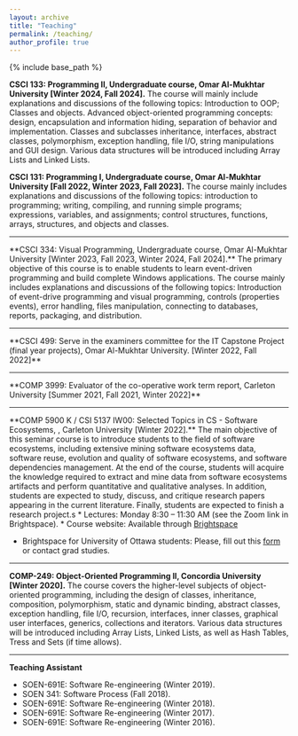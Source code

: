 ```yaml
---
layout: archive
title: "Teaching"
permalink: /teaching/
author_profile: true
---
```


{% include base_path %}

**CSCI 133: Programming II, Undergraduate course, Omar Al-Mukhtar University [Winter 2024, Fall 2024].** The course will mainly include explanations and discussions of the following topics: Introduction to OOP; Classes and objects. Advanced object-oriented programming concepts: design, encapsulation and information hiding, separation of behavior and implementation. Classes and subclasses inheritance, interfaces, abstract classes, polymorphism, exception handling, file I/O, string manipulations and GUI design. Various data structures will be introduced including Array Lists and Linked Lists.

**CSCI 131: Programming I, Undergraduate course, Omar Al-Mukhtar University [Fall 2022, Winter 2023, Fall 2023].**
The course mainly includes explanations and discussions of the following topics: introduction to programming;
writing, compiling, and running simple programs; expressions, variables, and assignments; control structures,
functions, arrays, structures, and objects and classes.
<hr>
**CSCI 334: Visual Programming, Undergraduate course, Omar Al-Mukhtar University [Winter 2023, Fall 2023, Winter 2024, Fall 2024].**
The primary objective of this course is to enable students to learn event-driven programming and build complete
Windows applications. The course mainly includes explanations and discussions of the following topics:
Introduction of event-drive programming and visual programming, controls (properties events), error handling, files
manipulation, connecting to databases, reports, packaging, and distribution.

<hr>
**CSCI 499: Serve in the examiners committee for the IT Capstone Project (final year projects), Omar Al-Mukhtar University. [Winter 2022, Fall 2022]**
<hr>
**COMP 3999: Evaluator of the co-operative work term report, Carleton University [Summer 2021, Fall 2021, Winter 2022]**
<hr>
**COMP 5900 K / CSI 5137 IW00: Selected Topics in CS - Software Ecosystems, , Carleton University [Winter 2022].** The main objective of this seminar course is to introduce students to the field of software ecosystems, including extensive mining software ecosystems data, software reuse, evolution and quality of software ecosystems, and software dependencies management. At the end of the course, students will acquire the knowledge required to extract and mine data from software ecosystems artifacts and perform quantitative and qualitative analyses. In addition, students are expected to study, discuss, and critique research papers appearing in the current literature. Finally, students are expected to finish a research project.s
* Lectures: Monday 8:30 – 11:30 AM (see the Zoom link in Brightspace).
* Course website: Available through 
<a href="https://carleton.ca/brightspace/instructors/accessing-brightspace/">Brightspace</a>

* Brightspace for University of Ottawa students: Please, fill out this [form](https://gradstudents.carleton.ca/faculty-of-graduate-and-postdoctoral-affairs-access-to-brightspace/) or contact grad studies.
<hr>

**COMP-249: Object-Oriented Programming II, Concordia University [Winter 2020].** The course covers the higher-level subjects of object-oriented programming, including the design of classes, inheritance, composition, polymorphism, static and dynamic binding, abstract classes, exception handling, file I/O, recursion, interfaces, inner classes, graphical user interfaces, generics, collections and iterators. Various data structures will be introduced including Array Lists, Linked Lists, as well as Hash Tables, Tress and Sets (if time allows).
<hr>

**Teaching Assistant**
* SOEN-691E: Software Re-engineering (Winter 2019).
* SOEN 341: Software Process (Fall 2018).
* SOEN-691E: Software Re-engineering (Winter 2018).
* SOEN-691E: Software Re-engineering (Winter 2017).
* SOEN-691E: Software Re-engineering (Winter 2016).